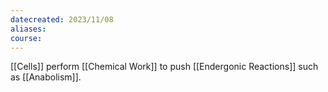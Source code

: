 ```yaml
---
datecreated: 2023/11/08
aliases: 
course:
---
```

[[Cells]] perform [[Chemical Work]] to push [[Endergonic Reactions]] such as [[Anabolism]].